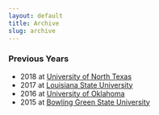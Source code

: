 ```yaml
---
layout: default
title: Archive
slug: archive
---
```

### Previous Years

* 2018 at [University of North Texas](https://nseme.music.unt.edu/)
* 2017 at [Louisiana State University](https://lsu.campuslabs.com/engage/event/1266270)
* 2016 at [University of Oklahoma](http://hosting.noteforge.com/nsemeorg/)
* 2015 at [Bowling Green State University](https://nsemebgsu.wordpress.com/)